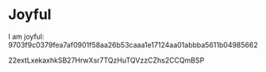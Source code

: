 # Joyful

I am joyful: 9703f9c0379fea7af0901f58aa26b53caaa1e17124aa01abbba5611b04985662


22extLxekaxhkSB27HrwXsr7TQzHuTQVzzCZhs2CCQmBSP